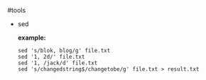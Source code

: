 #tools
* sed

     **example:**

     ```
     sed 's/blok, blog/g' file.txt
     sed '1, 2d/' file.txt
     sed '1, /jack/d' file.txt
     sed 's/changedstring$/changetobe/g' file.txt > result.txt
     ```
  
  
  
